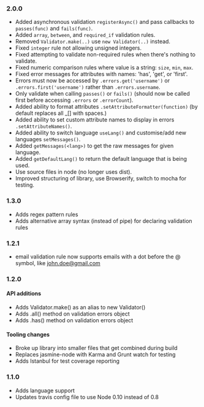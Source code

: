### 2.0.0

* Added asynchronous validation `registerAsync()` and pass callbacks to `passes(func)` and `fails(func)`.
* Added `array`, `between`, and `required_if` validation rules.
* Removed `Validator.make(..)` use `new Validator(..)` instead.
* Fixed `integer` rule not allowing unsigned integers.
* Fixed attempting to validate non-required rules when there's nothing to validate.
* Fixed numeric comparison rules where value is a string: `size`, `min`, `max`.
* Fixed error messages for attributes with names: 'has', 'get', or 'first'.
* Errors must now be accessed by `.errors.get('username')` or `.errors.first('username')` rather than `.errors.username`.
* Only validate when calling `passes()` or `fails()` (should now be called first before accessing `.errors` or `.errorCount`).
* Added ability to format attributes `.setAttributeFormatter(function)` (by default replaces all _[] with spaces.)
* Added ability to set custom attribute names to display in errors `.setAttributeNames()`.
* Added ability to switch language `useLang()` and customise/add new languages `setMessages()`.
* Added `getMessages(<lang>)` to get the raw messages for given language.
* Added `getDefaultLang()` to return the default language that is being used.
* Use source files in node (no longer uses dist).
* Improved structuring of library, use Browserify, switch to mocha for testing.

### 1.3.0

* Adds regex pattern rules
* Adds alternative array syntax (instead of pipe) for declaring validation rules

### 1.2.1

* email validation rule now supports emails with a dot before the @ symbol, like john.doe@gmail.com

### 1.2.0

#### API additions

* Adds Validator.make() as an alias to new Validator()
* Adds .all() method on validation errors object
* Adds .has() method on validation errors object

#### Tooling changes

* Broke up library into smaller files that get combined during build
* Replaces jasmine-node with Karma and Grunt watch for testing
* Adds Istanbul for test coverage reporting


### 1.1.0

* Adds language support
* Updates travis config file to use Node 0.10 instead of 0.8

